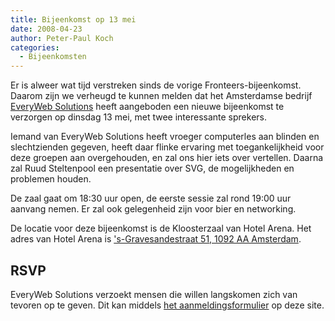 ```yaml
---
title: Bijeenkomst op 13 mei
date: 2008-04-23
author: Peter-Paul Koch
categories: 
  - Bijeenkomsten
---
```

Er is alweer wat tijd verstreken sinds de vorige Fronteers-bijeenkomst. Daarom zijn we verheugd te kunnen melden dat het Amsterdamse bedrijf [EveryWeb Solutions](http://everywebsolutions.nl/) heeft aangeboden een nieuwe bijeenkomst te verzorgen op dinsdag 13 mei, met twee interessante sprekers.

Iemand van EveryWeb Solutions heeft vroeger computerles aan blinden en slechtzienden gegeven, heeft daar flinke ervaring met toegankelijkheid voor deze groepen aan overgehouden, en zal ons hier iets over vertellen. Daarna zal Ruud Steltenpool een presentatie over SVG, de mogelijkheden en problemen houden.

De zaal gaat om 18:30 uur open, de eerste sessie zal rond 19:00 uur aanvang nemen. Er zal ook gelegenheid zijn voor bier en networking.

De locatie voor deze bijeenkomst is de Kloosterzaal van Hotel Arena. Het adres van Hotel Arena is ['s-Gravesandestraat 51, 1092 AA Amsterdam](http://maps.google.nl/maps?f=q&hl=en&geocode=&q='s-Gravesandestraat+51,+1092+AA+Amsterdam,+nederland&sll=52.360742,4.907541&sspn=0.013497,0.039911&ie=UTF8&ll=52.361345,4.915352&spn=0.026994,0.079823&t=h&z=14).

## RSVP

EveryWeb Solutions verzoekt mensen die willen langskomen zich van tevoren op te geven. Dit kan middels [het aanmeldingsformulier](/bijeenkomsten/planning#formulier-1) op deze site.
